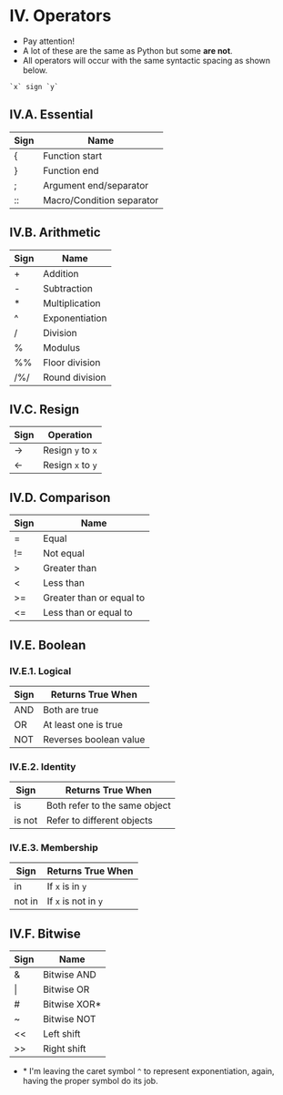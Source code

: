 # IV. Operators
- Pay attention!
- A lot of these are the same as Python but some **are not**.
- All operators will occur with the same syntactic spacing as shown below.
```
`x` sign `y`
```
## IV.A. Essential
| Sign | Name                      |
| ---- | ------------------------- |
| {    | Function start            |
| }    | Function end              |
| ;    | Argument end/separator    |
| ::   | Macro/Condition separator |

## IV.B. Arithmetic
| Sign | Name           |
| ---- | -------------- |
| +    | Addition       |
| -    | Subtraction    |
| *    | Multiplication |
| ^    | Exponentiation |
| /    | Division       |
| %    | Modulus        |
| %%   | Floor division |
| /%/  | Round division |
## IV.C. Resign
| Sign | Operation         |
| ---- | ----------------- |
| ->   | Resign `y` to `x` |
| <-   | Resign `x` to `y` |
## IV.D. Comparison
| Sign | Name                     |
| ---- | ------------------------ |
| =    | Equal                    |
| !=   | Not equal                |
| >    | Greater than             |
| <    | Less than                |
| >=   | Greater than or equal to |
| <=   | Less than or equal to    |
## IV.E. Boolean
### IV.E.1. Logical
| Sign | Returns True When      |
| ---- | ---------------------- |
| AND  | Both are true          |
| OR   | At least one is true   |
| NOT  | Reverses boolean value |
### IV.E.2. Identity
| Sign   | Returns True When             |
| ------ | ----------------------------- |
| is     | Both refer to the same object |
| is not | Refer to different objects    |
### IV.E.3. Membership
| Sign   | Returns True When    |
| ------ | -------------------- |
| in     | If `x` is in `y`     |
| not in | If `x` is not in `y` |
## IV.F. Bitwise
| Sign | Name          |
| ---- | ------------- |
| &    | Bitwise AND   |
| \|   | Bitwise OR    |
| #    | Bitwise XOR\* |
| ~    | Bitwise NOT   |
| <<   | Left shift    |
| >>   | Right shift   |
- \* I'm leaving the caret symbol `^` to represent exponentiation, again, having the proper symbol do its job.